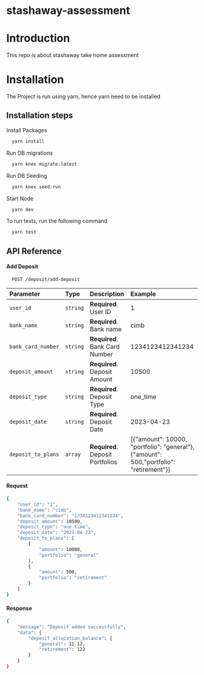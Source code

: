 # stashaway-assessment

# Introduction
This repo is about stashaway take home assessment

# Installation
The Project is run using yarn, hence yarn need to be installed

## Installation steps
Install Packages
```bash
  yarn install
```

Run DB migrations
```bash
  yarn knex migrate:latest
```

Run DB Seeding
```bash
  yarn knex seed:run
```

Start Node
```bash
  yarn dev
```

To run tests, run the following command

```bash
  yarn test
```


## API Reference
#### Add Deposit

```http
  POST /deposit/add-deposit
```

| Parameter | Type     | Description                       | Example  |
| :-------- | :------- | :-------------------------------- | :------- |
| `user_id`      | `string` | **Required**. User ID | 1
| `bank_name`      | `string` | **Required**. Bank name | cimb
| `bank_card_number`      | `string` | **Required**. Bank Card Number | 1234123412341234
| `deposit_amount`      | `string` | **Required**. Deposit Amount | 10500
| `deposit_type`      | `string` | **Required**. Deposit Type | one_time
| `deposit_date`      | `string` | **Required**. Deposit Date | 2023-04-23
| `deposit_to_plans`      | `array` | **Required**. Deposit Portfolios | [{"amount": 10000, "portfolio": "general"},{"amount": 500,"portfolio": "retirement"}]

#### Request 
```bash
{
    "user_id": "1",
    "bank_name": "cimb",
    "bank_card_number": "1234123412341234",
    "deposit_amount": 10500,
    "deposit_type": "one_time",
    "deposit_date": "2023-04-23",
    "deposit_to_plans": [
        {
            "amount": 10000,
            "portfolio": "general"
        },
        {
            "amount": 500,
            "portfolio": "retirement"
        }
    ]
}
```

#### Response
```bash
{
    "message": "Deposit added successfully",
    "data": {
        "deposit_allocation_balance": {
            "general": 11.12,
            "retirement": 122
        }
    }
}
```
